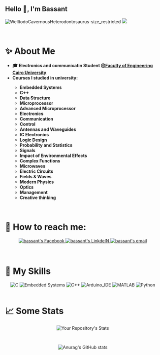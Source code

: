 <!-- Hello 👋, I'm Bassant -->
## Hello 👋, I'm Bassant
![WelltodoCavernousHeterodontosaurus-size_restricted](https://user-images.githubusercontent.com/104600321/209235565-cde9751a-e864-45f5-9e0a-0781e8e90a9f.gif)
![](https://github.com/BassantAhmedElbakry/https://user-images.githubusercontent.com/104600321/209235565-cde9751a-e864-45f5-9e0a-0781e8e90a9f.gif)

<!-- ✨ABOUT ME -->
<br>

# ✨ About Me
<ul>
 <li><strong>🎓 Electronics and communicatin Student <a href="http://eng.cu.edu.eg/ar/">@Faculty of Engineering Cairo University</a></strong></li>
 <li><strong>Courses I studied in university: 
   <ul>
    <li>Embedded Systems</li>
    <li>C++</li>
    <li>Data Structure</li>
    <li>Microprocessor</li>
    <li>Advanced Microprocessor</li>
    <li>Electronics</li>
    <li>Communication</li>
    <li>Control</li>
    <li>Antennas and Waveguides</li>
    <li>IC Electronics</li>
    <li>Logic Design</li>
    <li>Probability and Statistics</li>
    <li>Signals</li>
    <li>Impact of Environmental Effects</li>
    <li>Complex Functions</li>
    <li>Microwaves</li>
    <li>Electric Circuits</li>
    <li>Fields & Waves</li>
    <li>Modern Physics</li>
    <li>Optics</li>
    <li>Management</li>
    <li>Creative thinking</li>
    
   </ul>
   </strong></li>
</ul>

<br>

# 💬 How to reach me:

<div align="center">
  <a href="https://www.facebook.com/bosy.bosy.3591">
  <img alt="bassant's Facebook" src="https://img.shields.io/badge/Facebook-1877F2?style=for-the-badge&logo=facebook&logoColor=white" 
       draggable="false" />
  </a>

  <a href="https://www.linkedin.com/in/bassant-ahmed-elbakry-57662921b">
    <img alt="bassant's LinkdeIN" src="https://img.shields.io/badge/LinkedIn-0077B5?style=for-the-badge&logo=linkedin&logoColor=white"
         draggable="false" />
  </a>

  <a href="mailto:bassant.elsaid01@eng-st.cu.edu.eg">
    <img alt="bassant's email" src="https://img.shields.io/badge/Gmail-D14836?style=for-the-badge&logo=gmail&logoColor=white" 
          draggable="false" />
  </a>
</div>
<br><br>

# 🤹 My Skills

<div align="center">
 
  <img title="C" src="https://img.shields.io/badge/C-00599C?style=for-the-badge&logo=c&logoColor=white">
  <img title="Embedded Systems" src="https://img.shields.io/badge/Embedded Systems-563D7C?style=for-the-badge&logo=embeddedsystems&logoColor=white">
  <img title="C++" src="https://img.shields.io/badge/C%2B%2B-00599C?style=for-the-badge&logo=c%2B%2B&logoColor=white">
  <img title="Arduino_IDE" src="https://img.shields.io/badge/Arduino_IDE-00979D?style=for-the-badge&logo=arduino&logoColor=white">
  <img title="MATLAB" src="https://img.shields.io/badge/MATLAB-E34F26?style=for-the-badge&logo=matlab&logoColor=white">
  <img title="Python" src="https://img.shields.io/badge/Python-14354C?style=for-the-badge&logo=python&logoColor=white">


 </div>
<br>

# 📈 Some Stats
<div align="center">

  ![Your Repository's Stats](https://github-readme-stats.vercel.app/api/top-langs/?username=BassantAhmedElbakry&count_private=true&theme=jolly)
  
  <br>

  ![Anurag's GitHub stats](https://github-readme-stats.vercel.app/api?username=BassantAhmedElbakry&show_icons=true&theme=jolly)

</div>

<!--
**BassantAhmedElbakry/BassantAhmedElbakry** is a ✨ _special_ ✨ repository because its `README.md` (this file) appears on your GitHub profile.

Here are some ideas to get you started:

- 🔭 I’m currently working on ...
- 🌱 I’m currently learning ...
- 👯 I’m looking to collaborate on ...
- 🤔 I’m looking for help with ...
- 💬 Ask me about ...
- 📫 How to reach me: ...
- 😄 Pronouns: ...
- ⚡ Fun fact: ...
-->
